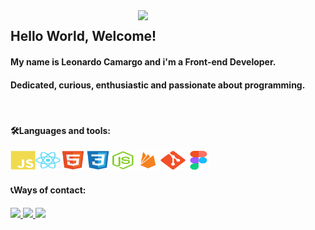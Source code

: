 <img src="https://leonardocamargo.vercel.app/static/media/illustration2.6b53bffb445a8b63dc1a.png" min-width="300px" max-width="300px" width="300px" align="right">

<h2 align="left">Hello World, Welcome!</h2>
<h4 align="left">My name is Leonardo Camargo and i'm a Front-end Developer.</h4>
<h4 align="left">Dedicated, curious, enthusiastic and passionate about programming.</h4>


<div align="left" ><br>
  <h4>🛠Languages and tools:</h4>
  
  <img align="left" alt="Js" height="30" width="40" src="https://raw.githubusercontent.com/devicons/devicon/master/icons/javascript/javascript-plain.svg">
  <img align="left" alt="React" height="30" width="40" src="https://raw.githubusercontent.com/devicons/devicon/master/icons/react/react-original.svg">
  <img align="left" alt="HTML" height="30" width="40" src="https://raw.githubusercontent.com/devicons/devicon/master/icons/html5/html5-original.svg">
  <img align="left" alt="CSS" height="30" width="40" src="https://raw.githubusercontent.com/devicons/devicon/master/icons/css3/css3-original.svg">
  <img align="left" alt="NodeJS" height="30" width="40" src="https://raw.githubusercontent.com/devicons/devicon/master/icons/nodejs/nodejs-original.svg">
  <img align="left" alt="Firebase" height="30" width="40" src="https://raw.githubusercontent.com/devicons/devicon/master/icons/firebase/firebase-plain.svg">
  <img align="left" alt="Git" height="30" width="40" src="https://raw.githubusercontent.com/devicons/devicon/master/icons/git/git-original.svg">
  <img align="left" alt="Figma" height="30" width="40" src="https://raw.githubusercontent.com/devicons/devicon/master/icons/figma/figma-original.svg">
</div>

<br>
<div padding-top="30px" align="left"><br>
  <h4>📞Ways of contact:</h4>
  <a href = "mailto: leonardo.camarggo@outlook.com">
    <img src="https://img.shields.io/badge/-Email-%23333?style=for-the-badge&logo=gmail&logoColor=white" target="_blank">
  </a>
  <a href="https://www.linkedin.com/in/leonardo-camargo-5a8163194/" target="_blank">
    <img src="https://img.shields.io/badge/-LinkedIn-%23333?style=for-the-badge&logo=linkedin&logoColor=white" target="_blank">
  </a>
    <a href="https://leonardocamargo.vercel.app/" target="_blank">
    <img src="https://img.shields.io/badge/Portfolio-%23333?style=for-the-badge&logo=react&logoColor=white" target="_blank">
  </a>
  
  
</div>
  





